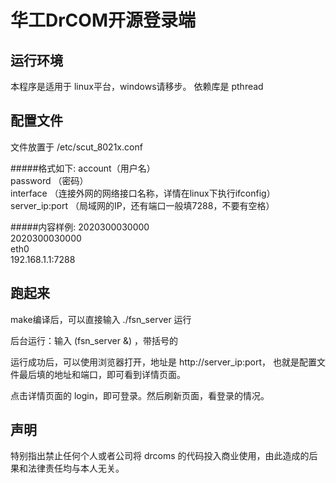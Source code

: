 # 华工DrCOM开源登录端

## 运行环境
本程序是适用于 linux平台，windows请移步。
依赖库是 pthread


## 配置文件
文件放置于 /etc/scut_8021x.conf

#####格式如下:
account（用户名）<br/>
password （密码）<br/>
interface （连接外网的网络接口名称，详情在linux下执行ifconfig）<br/>
server_ip:port  （局域网的IP，还有端口一般填7288，不要有空格）<br/>


#####内容样例:
2020300030000<br/>
2020300030000<br/>
eth0<br/>
192.168.1.1:7288<br/>



## 跑起来
make编译后，可以直接输入 ./fsn_server 运行

后台运行：输入 (fsn_server &) ，带括号的

运行成功后，可以使用浏览器打开，地址是 http://server_ip:port， 也就是配置文件最后填的地址和端口，即可看到详情页面。

点击详情页面的 login，即可登录。然后刷新页面，看登录的情况。


## 声明
特别指出禁止任何个人或者公司将 drcoms 的代码投入商业使用，由此造成的后果和法律责任均与本人无关。
